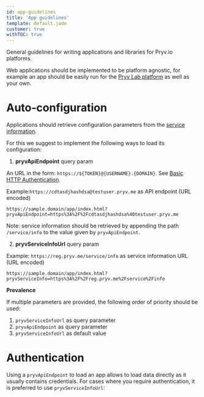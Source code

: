 ```yaml
---
id: app-guidelines
title: 'App guidelines'
template: default.jade
customer: true
withTOC: true
---
```


General guidelines for writing applications and libraries for Pryv.io platforms.

Web applications should be implemented to be platform agnostic, for example an app should be easily run for the [Pryv Lab platform](https://pryv.com/pryvlab/) as well as your own.

# Auto-configuration

Applications should retrieve configuration parameters from the [service information](/reference/#service-info).

For this we suggest to implement the following ways to load its configuration:


1. **pryvApiEndpoint** query param

  An URL in the form: `https://${TOKEN}@{USERNAME}.{DOMAIN}`. See [Basic HTTP Authentication](/reference/#authentication).

  Example:`https://cdtasdjhashdsa@testuser.pryv.me` as API endpoint (URL encoded)

  ```
  https://sample.domain/app/index.html?pryvApiEndpoint=https%3A%2F%2Fcdtasdjhashdsa%40testuser.pryv.me
  ```

  Note: service information should be retrieved by appending the path `/service/info` to the value given by `pryvApiEndpoint`.

2. **pryvServiceInfoUrl** query param

  Example: `https://reg.pryv.me/service/info` as service information URL (URL encoded)

  ```
  https://sample.domain/app/index.html?pryvServiceInfo=https%3A%2F%2Freg.pryv.me%2Fservice%2Finfo
  ```

**Prevalence** 

If multiple parameters are provided, the following order of priority should be used:  

1. `pryvServiceInfoUrl` as query parameter
2. `pryvApiEndpoint` as query parameter
3. `pryvServiceInfoUrl` as default value

# Authentication

Using a `pryvApiEndpoint` to load an app allows to load data directly as it usually contains credentials. For cases where you require authentication, it is preferred to use `pryvServiceInfoUrl`:

<script src="/assets/js/raphael.min.js"></script>
<script src="/assets/js/flowchart.min.js"></script>
<div id="diagram"></div>
<div id="flowChartCode" style="visibility: hidden; display:inline;">
st=>start: Start
ready=>end: Ready
fail=>end: Fail

authProcess=>operation: Auth Process:>/reference/#authorizing-your-app

condApiEndPoint=>condition: pryvApiEndpoint?
condServiceInfo=>condition: pryvServiceInfoUrl?

st->condApiEndPoint
condApiEndPoint(yes)->ready
condApiEndPoint(no)->condServiceInfo
condServiceInfo(no, bottom)->fail
condServiceInfo(yes, right)->authProcess
authProcess(top)->condApiEndPoint
</div>
<script>
var diagram = flowchart.parse(document.getElementById('flowChartCode').textContent);
diagram.drawSVG('diagram');
</script>